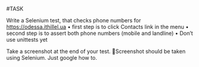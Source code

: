 #TASK

Write a Selenium test, that checks phone numbers for https://odessa.ithillel.ua
• first step is to click Contacts link in the menu
• second step is to assert both phone numbers (mobile and landline)
• Don’t use unittests yet 

Take a screenshot at the end of your test. Screenshot should be taken using Selenium. Just google how to.